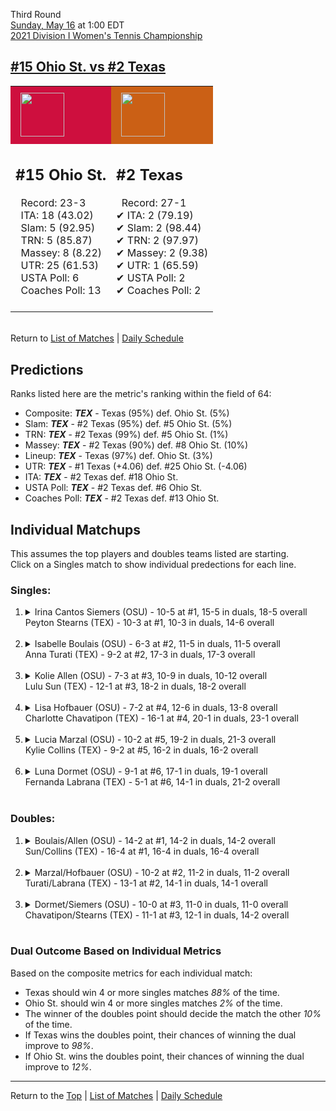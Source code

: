Third Round[](#top)<a name="top"></a>  
[Sunday, May 16](../../schedule/05-16.md) at 1:00 EDT  
[2021 Division I Women's Tennis Championship](../index.md)  
## [#15 Ohio St. vs #2 Texas](https://www.ncaa.com/game/5833702)  

<table><tr style="background-color: #d9d9d9 !important"><td style="background-color: #CE0F3E !important"><img src="https://www.ncaa.com/sites/default/files/images/logos/schools/o/ohio-st.70.png" width="70" height="70" style="padding: 8px;" /></td><td style="background-color: #CB6015 !important"><img src="https://www.ncaa.com/sites/default/files/images/logos/schools/t/texas.70.png" width="70" height="70" style="padding: 8px;" /></td></tr><tr>
<td>  

<h2>#15 Ohio St.</h2>  
&nbsp; Record: 23-3<br>  
&nbsp; ITA: 18 (43.02)<br>  
&nbsp; Slam: 5 (92.95)<br>  
&nbsp; TRN: 5 (85.87)<br>  
&nbsp; Massey: 8 (8.22)<br>  
&nbsp; UTR: 25 (61.53)<br>  
&nbsp; USTA Poll: 6<br>  
&nbsp; Coaches Poll: 13<br>  
<br>  

</td>
<td>  

<h2>#2 Texas</h2>  
&nbsp; Record: 27-1<br>  
&#10004; ITA: 2 (79.19)<br>  
&#10004; Slam: 2 (98.44)<br>  
&#10004; TRN: 2 (97.97)<br>  
&#10004; Massey: 2 (9.38)<br>  
&#10004; UTR: 1 (65.59)<br>  
&#10004; USTA Poll: 2<br>  
&#10004; Coaches Poll: 2<br>  
<br>  

</td>
</tr></table>  


<br>Return to [List of Matches](../index.md) &#124; [Daily Schedule](../../schedule/05-16.md)

## Predictions  

Ranks listed here are the metric's ranking within the field of 64:  
- Composite: ***TEX*** - Texas (95%) def. Ohio St. (5%)  
- Slam: ***TEX*** - #2 Texas (95%) def. #5 Ohio St. (5%)  
- TRN: ***TEX*** - #2 Texas (99%) def. #5 Ohio St. (1%)  
- Massey: ***TEX*** - #2 Texas (90%) def. #8 Ohio St. (10%)  
- Lineup: ***TEX*** - Texas (97%) def. Ohio St. (3%)  
- UTR: ***TEX*** - #1 Texas (+4.06) def. #25 Ohio St. (-4.06)  
- ITA: ***TEX*** - #2 Texas def. #18 Ohio St.  
- USTA Poll: ***TEX*** - #2 Texas def. #6 Ohio St.  
- Coaches Poll: ***TEX*** - #2 Texas def. #13 Ohio St.  

## Individual Matchups  
This assumes the top players and doubles teams listed are starting.  
Click on a Singles match to show individual predections for each line.  

### Singles:  

<ol>
<li><details>
<summary markdown="span">Irina Cantos Siemers (OSU) - 10-5 at #1, 15-5 in duals, 18-5 overall<br>Peyton Stearns (TEX) - 10-3 at #1, 10-3 in duals, 14-6 overall</summary>
<h4>Predictions</h4><ul>
<li>Composite: <b><i>OSU</i></b> - Siemers (56%) def. Stearns (44%)</li>  
<li>Slam: <b><i>OSU</i></b> - Siemers (62%) def. Stearns (38%)</li>  
<li>TRN: <b><i>OSU</i></b> - Siemers (78%) def. Stearns (22%)</li>  
<li>Massey: <b><i>OSU</i></b> - Siemers (55%) def. Stearns (45%)</li>  
<li>UTR: <b><i>TEX</i></b> - Stearns (68%) def. Siemers (32%)</li>  
<li>ITA: <b><i>OSU</i></b> - Siemers (24.34) def. Stearns (16.38)</li>  
</ul>
</details>&nbsp;</li>
<li><details>
<summary markdown="span">Isabelle Boulais (OSU) - 6-3 at #2, 11-5 in duals, 11-5 overall<br>Anna Turati (TEX) - 9-2 at #2, 17-3 in duals, 17-3 overall</summary>
<h4>Predictions</h4><ul>
<li>Composite: <b><i>TEX</i></b> - Turati (79%) def. Boulais (21%)</li>  
<li>Slam: <b><i>TEX</i></b> - Turati (84%) def. Boulais (16%)</li>  
<li>TRN: <b><i>TEX</i></b> - Turati (86%) def. Boulais (14%)</li>  
<li>Massey: <b><i>TEX</i></b> - Turati (56%) def. Boulais (44%)</li>  
<li>UTR: <b><i>TEX</i></b> - Turati (91%) def. Boulais (9%)</li>  
<li>ITA: <b><i>TEX</i></b> - Turati (17.31) def. Boulais (2.65)</li>  
</ul>
</details>&nbsp;</li>
<li><details>
<summary markdown="span">Kolie Allen (OSU) - 7-3 at #3, 10-9 in duals, 10-12 overall<br>Lulu Sun (TEX) - 12-1 at #3, 18-2 in duals, 18-2 overall</summary>
<h4>Predictions</h4><ul>
<li>Composite: <b><i>TEX</i></b> - Sun (95%) def. Allen (5%)</li>  
<li>Slam: <b><i>TEX</i></b> - Sun (93%) def. Allen (7%)</li>  
<li>TRN: <b><i>TEX</i></b> - Sun (98%) def. Allen (2%)</li>  
<li>Massey: <b><i>TEX</i></b> - Sun (90%) def. Allen (10%)</li>  
<li>UTR: <b><i>TEX</i></b> - Sun (97%) def. Allen (3%)</li>  
<li>ITA: <b><i>TEX</i></b> - Sun (9.34) def. Allen (1.59)</li>  
</ul>
</details>&nbsp;</li>
<li><details>
<summary markdown="span">Lisa Hofbauer (OSU) - 7-2 at #4, 12-6 in duals, 13-8 overall<br>Charlotte Chavatipon (TEX) - 16-1 at #4, 20-1 in duals, 23-1 overall</summary>
<h4>Predictions</h4><ul>
<li>Composite: <b><i>TEX</i></b> - Chavatipon (91%) def. Hofbauer (9%)</li>  
<li>Slam: <b><i>TEX</i></b> - Chavatipon (89%) def. Hofbauer (11%)</li>  
<li>TRN: <b><i>TEX</i></b> - Chavatipon (96%) def. Hofbauer (4%)</li>  
<li>Massey: <b><i>TEX</i></b> - Chavatipon (87%) def. Hofbauer (13%)</li>  
<li>UTR: <b><i>TEX</i></b> - Chavatipon (91%) def. Hofbauer (9%)</li>  
<li>ITA: <b><i>TEX</i></b> - Chavatipon (7.87) def. Hofbauer (2.47)</li>  
</ul>
</details>&nbsp;</li>
<li><details>
<summary markdown="span">Lucia Marzal (OSU) - 10-2 at #5, 19-2 in duals, 21-3 overall<br>Kylie Collins (TEX) - 9-2 at #5, 16-2 in duals, 16-2 overall</summary>
<h4>Predictions</h4><ul>
<li>Composite: <b><i>TEX</i></b> - Collins (84%) def. Marzal (16%)</li>  
<li>Slam: <b><i>TEX</i></b> - Collins (81%) def. Marzal (19%)</li>  
<li>TRN: <b><i>TEX</i></b> - Collins (88%) def. Marzal (12%)</li>  
<li>Massey: <b><i>TEX</i></b> - Collins (78%) def. Marzal (22%)</li>  
<li>UTR: <b><i>TEX</i></b> - Collins (88%) def. Marzal (12%)</li>  
<li>ITA: <b><i>TEX</i></b> - Collins (8.04) def. Marzal (3.08)</li>  
</ul>
</details>&nbsp;</li>
<li><details>
<summary markdown="span">Luna Dormet (OSU) - 9-1 at #6, 17-1 in duals, 19-1 overall<br>Fernanda Labrana (TEX) - 5-1 at #6, 14-1 in duals, 21-2 overall</summary>
<h4>Predictions</h4><ul>
<li>Composite: <b><i>TEX</i></b> - Labrana (70%) def. Dormet (30%)</li>  
<li>Slam: <b><i>TEX</i></b> - Labrana (72%) def. Dormet (28%)</li>  
<li>TRN: <b><i>TEX</i></b> - Labrana (86%) def. Dormet (14%)</li>  
<li>Massey: <b><i>TEX</i></b> - Labrana (54%) def. Dormet (46%)</li>  
<li>UTR: <b><i>TEX</i></b> - Labrana (70%) def. Dormet (30%)</li>  
<li>ITA: <b><i>OSU</i></b> - Dormet (3.78) def. Labrana (0.00)</li>  
</ul>
</details>&nbsp;</li>
</ol>

### Doubles:  

<ol>
<li><details>
<summary markdown="span">Boulais/Allen (OSU) - 14-2 at #1, 14-2 in duals, 14-2 overall<br>Sun/Collins (TEX) - 16-4 at #1, 16-4 in duals, 16-4 overall</summary>
<br>Sorry, we don't have any metrics for this match
</details>&nbsp;</li>
<li><details>
<summary markdown="span">Marzal/Hofbauer (OSU) - 10-2 at #2, 11-2 in duals, 11-2 overall<br>Turati/Labrana (TEX) - 13-1 at #2, 14-1 in duals, 14-1 overall</summary>
<br>Sorry, we don't have any metrics for this match
</details>&nbsp;</li>
<li><details>
<summary markdown="span">Dormet/Siemers (OSU) - 10-0 at #3, 11-0 in duals, 11-0 overall<br>Chavatipon/Stearns (TEX) - 11-1 at #3, 12-1 in duals, 14-2 overall</summary>
<br>Sorry, we don't have any metrics for this match
</details>&nbsp;</li>
</ol>

### Dual Outcome Based on Individual Metrics  
  
Based on the composite metrics for each individual match:  
- Texas should win 4 or more singles matches *88%* of the time.  
- Ohio St. should win 4 or more singles matches *2%* of the time.  
- The winner of the doubles point should decide the match the other *10%* of the time.  
- If Texas wins the doubles point, their chances of winning the dual improve to *98%*.  
- If Ohio St. wins the doubles point, their chances of winning the dual improve to *12%*.  
  
------

Return to the [Top](#top) &#124; [List of Matches](../index.md) &#124; [Daily Schedule](../../schedule/05-16.md)  
